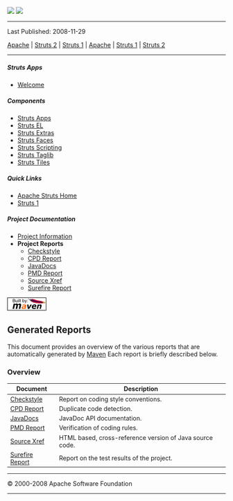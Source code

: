<span id="bannerLeft">[![](http://www.apache.org/images/asf-logo.gif)](http://www.apache.org/)</span> <span id="bannerRight">[![](../../images/struts.gif)](../../)</span>

------------------------------------------------------------------------

Last Published: 2008-11-29

[Apache](http://www.apache.org/) | [Struts 2](../2.x/) | [Struts 1](../1.x/) | [Apache](http://www.apache.org) | [Struts 1](../../1.x/) | [Struts 2](../../2.x/)

------------------------------------------------------------------------

##### Struts Apps

-   [Welcome](index.html.md)

##### Components

-   [Struts Apps](../struts-apps/index.html.md)
-   [Struts EL](../struts-el/index.html.md)
-   [Struts Extras](../struts-extras/index.html.md)
-   [Struts Faces](../struts-faces/index.html.md)
-   [Struts Scripting](../struts-scripting/index.html.md)
-   [Struts Taglib](../struts-taglib/index.html.md)
-   [Struts Tiles](../struts-tiles/index.html.md)

##### Quick Links

-   [Apache Struts Home](../../)
-   [Struts 1](../index.html.md)

##### Project Documentation

-   [Project Information](project-info.html.md)
-   **Project Reports**
    -   [Checkstyle](checkstyle.html.md)
    -   [CPD Report](cpd.html.md)
    -   [JavaDocs](apidocs/index.html.md)
    -   [PMD Report](pmd.html.md)
    -   [Source Xref](xref/index.html.md)
    -   [Surefire Report](surefire-report.html.md)

[![Built by Maven](./images/logos/maven-feather.png)](http://maven.apache.org/ "Built by Maven")

Generated Reports
-----------------

This document provides an overview of the various reports that are automatically generated by [Maven](http://maven.apache.org) Each report is briefly described below.

### Overview

| Document                                | Description                                              |
|-----------------------------------------|----------------------------------------------------------|
| [Checkstyle](checkstyle.html.md)           | Report on coding style conventions.                      |
| [CPD Report](cpd.html.md)                  | Duplicate code detection.                                |
| [JavaDocs](apidocs/index.html.md)          | JavaDoc API documentation.                               |
| [PMD Report](pmd.html.md)                  | Verification of coding rules.                            |
| [Source Xref](xref/index.html.md)          | HTML based, cross-reference version of Java source code. |
| [Surefire Report](surefire-report.html.md) | Report on the test results of the project.               |

------------------------------------------------------------------------

© 2000-2008 Apache Software Foundation

------------------------------------------------------------------------


